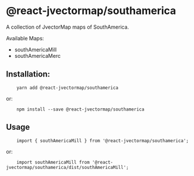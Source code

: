 # @react-jvectormap/southamerica

A collection of JvectorMap maps of SouthAmerica.

Available Maps:

- southAmericaMill
- southAmericaMerc

## Installation:

```
    yarn add @react-jvectormap/southamerica
```

or:

```
    npm install --save @react-jvectormap/southamerica
```

## Usage

```
    import { southAmericaMill } from '@react-jvectormap/southamerica';
```

or:

```
    import southAmericaMill from '@react-jvectormap/southamerica/dist/southAmericaMill';
```
